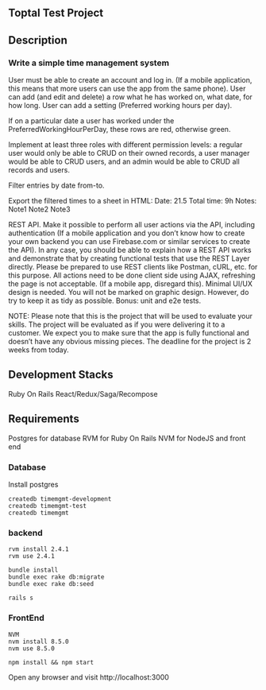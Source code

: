 ## Toptal Test Project

## Description

### Write a simple time management system

User must be able to create an account and log in. (If a mobile application, this means that more users can use the app from the same phone).
User can add (and edit and delete) a row what he has worked on, what date, for how long.
User can add a setting (Preferred working hours per day).

If on a particular date a user has worked under the PreferredWorkingHourPerDay, these rows are red, otherwise green.

Implement at least three roles with different permission levels: a regular user would only be able to CRUD on their owned records, a user manager would be able to CRUD users, and an admin would be able to CRUD all records and users.

Filter entries by date from-to.

Export the filtered times to a sheet in HTML:
Date: 21.5
Total time: 9h
Notes:
Note1
Note2
Note3

REST API. Make it possible to perform all user actions via the API, including authentication (If a mobile application and you don’t know how to create your own backend you can use Firebase.com or similar services to create the API).
In any case, you should be able to explain how a REST API works and demonstrate that by creating functional tests that use the REST Layer directly. Please be prepared to use REST clients like Postman, cURL, etc. for this purpose.
All actions need to be done client side using AJAX, refreshing the page is not acceptable. (If a mobile app, disregard this).
Minimal UI/UX design is needed. You will not be marked on graphic design. However, do try to keep it as tidy as possible.
Bonus: unit and e2e tests.

NOTE: Please note that this is the project that will be used to evaluate your skills. The project will be evaluated as if you were delivering it to a customer. We expect you to make sure that the app is fully functional and doesn’t have any obvious missing pieces. The deadline for the project is 2 weeks from today.

## Development Stacks

Ruby On Rails
React/Redux/Saga/Recompose

## Requirements

Postgres for database
RVM for Ruby On Rails
NVM for NodeJS and front end

### Database

Install postgres

```
createdb timemgmt-development
createdb timemgmt-test
createdb timemgmt
```

### backend

```
rvm install 2.4.1
rvm use 2.4.1

bundle install
bundle exec rake db:migrate
bundle exec rake db:seed

rails s
```

### FrontEnd

```
NVM
nvm install 8.5.0
nvm use 8.5.0

npm install && npm start
```

Open any browser and visit http://localhost:3000
